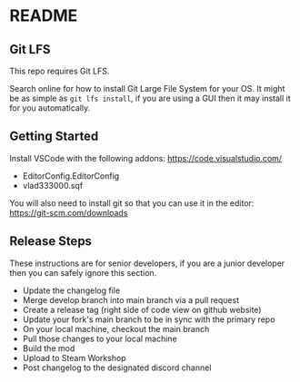 # README

## Git LFS
This repo requires Git LFS.

Search online for how to install Git Large File System for your OS. It might be as simple as `git lfs install`, if you are using a GUI then it may install it for you automatically.

## Getting Started
Install VSCode with the following addons: https://code.visualstudio.com/
* EditorConfig.EditorConfig
* vlad333000.sqf

You will also need to install git so that you can use it in the editor: https://git-scm.com/downloads

## Release Steps
These instructions are for senior developers, if you are a junior developer then you can safely ignore this section.
 * Update the changelog file
 * Merge develop branch into main branch via a pull request
 * Create a release tag (right side of code view on github website)
 * Update your fork's main branch to be in sync with the primary repo
 * On your local machine, checkout the main branch
 * Pull those changes to your local machine
 * Build the mod
 * Upload to Steam Workshop
 * Post changelog to the designated discord channel
